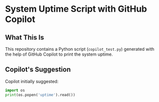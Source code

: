 # System Uptime Script with GitHub Copilot

## What This Is
This repository contains a Python script (`copilot_test.py`) generated with the help of GitHub Copilot to print the system uptime.

## Copilot's Suggestion
Copilot initially suggested:
```python
import os
print(os.popen('uptime').read())

